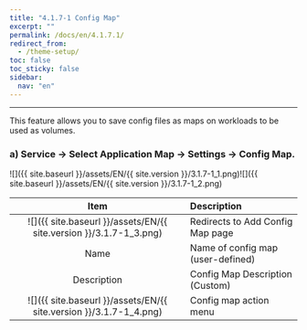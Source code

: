 ```yaml
---
title: "4.1.7-1 Config Map"
excerpt: ""
permalink: /docs/en/4.1.7.1/
redirect_from:
  - /theme-setup/
toc: false
toc_sticky: false
sidebar:
  nav: "en"
---
```



---

This feature allows you to save config files as maps on workloads to be used as volumes.

### a\) Service → Select Application Map → Settings → Config Map.
![]({{ site.baseurl }}/assets/EN/{{ site.version }}/3.1.7-1_1.png)![]({{ site.baseurl }}/assets/EN/{{ site.version }}/3.1.7-1_2.png)

| **Item** | **Description** |
| :---: | :--- |
| ![]({{ site.baseurl }}/assets/EN/{{ site.version }}/3.1.7-1_3.png) | Redirects to Add Config Map page |
| Name | Name of config map \(user-defined\) |
| Description | Config Map Description (Custom) |
| ![]({{ site.baseurl }}/assets/EN/{{ site.version }}/3.1.7-1_4.png) | Config map action menu |
